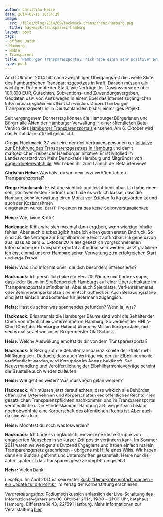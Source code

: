 ```yaml
---
author: Christian Heise
date: 2014-09-15 10:54:28
image:
  src: /files/blog/2014/09/hackmack-transparenz-hamburg.png
  title: hackmack-transparenz-hamburg
layout: post
tags:
- offene Daten
- Hamburg
- HmbTG
- Transparenz
title: 'Hamburger Transparenzportal: "Ich habe einen sehr positiven ersten Eindruck"'
type: post
---
```


Am 6. Oktober 2014 tritt nach zweijähriger Übergangszeit die zweite Stufe des Hamburgischen Transparenzgesetzes in Kraft. Danach müssen alle wichtigen Dokumente der Stadt, wie Verträge der Daseinsvorsorge über 100.000 EUR, Gutachten, Subventions- und Zuwendungsvergaben, Geodaten usw. von Amts wegen in einem über das Internet zugänglichen Informationsregister veröffentlich werden. Dieses Hamburger Transparenzgesetz ist in Deutschland ein bisher einmaliges Projekt.

Seit vergangenem Donnerstag können die Hamburger Bürgerinnen und Bürger alle Akten der Hamburger Verwaltung in einer öffentlichen Beta-Version des [Hamburger Transparenzportals](http://transparenz.hamburg.de) einsehen. Am 6. Oktober wird das Portal dann offiziell gelauncht.

Gregor Hackmack, 37, war eine der drei Vertrauenspersonen der [Initiative zur Einführung des Transparenzgesetzes in Hamburg](http://www.transparenzgesetz.de/) und damit maßgeblicher Treiber der Hamburger Initiative. Er ist Mitglied im Landesvorstand von Mehr Demokratie Hamburg und Mitgründer von [abgeordnetenwatch.de](http://abgeordnetenwatch.de). Wir haben ihn zum Launch der Beta interviewt.

**Christian Heise:** Was hälst du von dem jetzt veröffentlichten Transparenzportal?

**Gregor Hackmack:** Es ist übersichtlich und leicht bedienbar. Ich habe einen sehr positiven ersten Eindruck und finde es wirklich klasse, dass die Hamburgische Verwaltung einen Monat vor Zeitplan fertig geworden ist und auch der Kostenrahmen  
eingehalten wurde. Bei IT-Projekten ist das keine Selbstverständlichkeit

**Heise:** Wie, keine Kritik?

**Hackmack:** Kritik wird sich maximal dann ergeben, wenn wichtige Inhalte fehlen. Aber auch diesbezüglich habe ich einen guten ersten Eindruck. So sind z.B. die Verträge zur Elbphilharmonie leicht auffindbar. Ich gehe davon aus, dass ab dem 6. Oktober 2014 alle gesetzlich vorgeschriebenen Informationen im Transparenzportal auffindbar sein werden. Jetzt gratuliere ich erst einmal unserer Hamburgischen Verwaltung zum erfolgreichen Start und sage Danke!

**Heise:** Was sind Informationen, die dich besonders interessieren?

**Hackmack:** Ich persönlich habe ein Herz für Bäume und finde es super, dass jeder Baum im Straßenbereich Hamburgs auf einer Übersichtskarte im Transparenzportal auffindbar ist. Aber auch Spielplätze, Verkehrskameras oder Behindertenparkplätze sind einfach auffindbar. Auch Bebauungspläne sind jetzt einfach und kostenlos für jedermann zugänglich.

**Heise:** Hast du schon was spannendes gefunden? Wenn ja, was?

**Hackmack:** Brisanter als die Hamburger Bäume sind wohl die Gehälter der Chefs von öffentlichen Unternehmen in Hamburg. So verdient der HHLA-Chef (Chef des Hamburger Hafens) über eine Million Euro pro Jahr, fast sechs mal soviel wie unser Bürgermeister Olaf Scholz.

**Heise:** Welche Auswirkung erhoffst du dir von dem Transparenzportal?

**Hackmack:** In Bezug auf die Gehältertransparenz könnte der Effekt mehr Mäßigung sein. Dadurch, dass auch Verträge wie der zur Elbphilharmonie veröffentlicht werden, wird Korruption im Ansatz bekämpft. Seit Neuverhandlung und Veröffentlichung der Elbphilharmonieverträge scheint die Baustelle auch wieder zu laufen.

**Heise:** Wie geht es weiter? Was muss noch getan werden?

**Hackmack:** Wir müssen jetzt darauf achten, dass wirklich alle Behörden, öffentliche Unternehmen und Körperschaften des öffentlichen Rechts ihren gesetzlichen Transparenzpflichten nachkommen und im Transparenzportal veröffentlichen. Die Handelskammer Hamburg z.B. weigert sich bislang noch obwohl sie eine Körperschaft des öffentlichen Rechts ist. Aber auch da sind wir dran.

**Heise:** Möchtest du noch was loswerden?

**Hackmack:** Ich finde es unglaublich, wieviel eine kleine Gruppe von engagierten Menschen in so kurzer Zeit positiv verändern kann. Im Sommer 2011 waren wir weniger als Dutzend Engagierte und haben einfach mal ein Transparenzgesetz geschrieben - übrigens mit Hilfe eines Wikis. Wir haben dann ein Bündnis geformt und Unterschriften gesammelt. Heute nur drei Jahre später ist das Transparenzgesetz komplett umgesetzt.

**Heise:** Vielen Dank!

_Lesetipp:_ Im April 2014 ist sein erster [Buch "Demokratie einfach machen - ein Update für die Politik"](http://www.amazon.de/Demokratie-einfach-machen-Update-Politik/dp/3896841580/) im Verlag der Körberstiftung erschienen.

_Veranstaltungstipp:_ Podiumsdiskussion anlässlich der Live-Schaltung des Informationsregisters am 06. Oktober 2014, 19:00 – 21:00 Uhr, betahaus Hamburg, Eifflerstraße 43, 22769 Hamburg. Mehr Informationen zur Veranstaltung [hier](http://www.transparenzgesetz.de/).